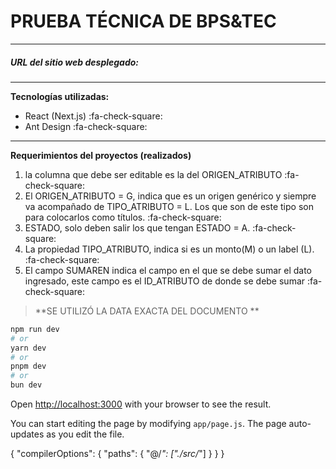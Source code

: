 # PRUEBA TÉCNICA DE BPS&TEC

------------
##### URL del sitio web desplegado:
------------


**Tecnologías utilizadas:**
- React (Next.js) :fa-check-square:
- Ant Design :fa-check-square:

------------

**Requerimientos del proyectos (realizados)**
1. la columna que debe ser editable es la del ORIGEN_ATRIBUTO :fa-check-square:
1. El ORIGEN_ATRIBUTO = G, indica que es un origen genérico y siempre va acompañado de TIPO_ATRIBUTO = L. Los que son de este tipo son para colocarlos como títulos. :fa-check-square:
1. ESTADO, solo deben salir los que tengan ESTADO = A. :fa-check-square:
1. La propiedad TIPO_ATRIBUTO, indica si es un monto(M) o un label (L). :fa-check-square:
1. El campo SUMAREN indica el campo en el que se debe sumar el dato ingresado, este campo es el ID_ATRIBUTO de donde se debe sumar :fa-check-square:

> **SE UTILIZÓ LA DATA EXACTA DEL DOCUMENTO **


```bash
npm run dev
# or
yarn dev
# or
pnpm dev
# or
bun dev
```

Open [http://localhost:3000](http://localhost:3000) with your browser to see the result.

You can start editing the page by modifying `app/page.js`. The page auto-updates as you edit the file.


{
  "compilerOptions": {
    "paths": {
      "@/*": ["./src/*"]
    }
  }
}

